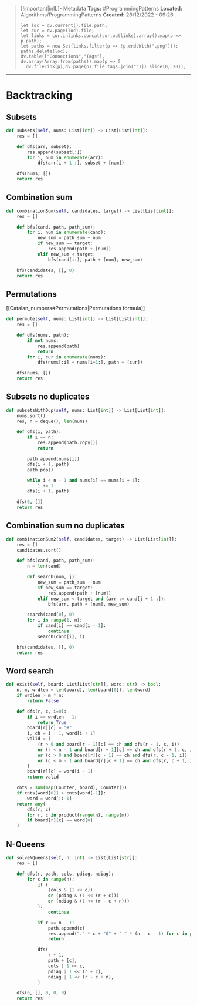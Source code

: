 > [!important|inIL]- Metadata
> **Tags:** #ProgrammingPatterns 
> **Located:** Algorithms/ProgrammingPatterns
> **Created:** 26/12/2022 - 09:26
> ```dataviewjs
>let loc = dv.current().file.path;
>let cur = dv.page(loc).file;
>let links = cur.inlinks.concat(cur.outlinks).array().map(p => p.path);
>let paths = new Set(links.filter(p => !p.endsWith(".png")));
>paths.delete(loc);
>dv.table(["Connections","Tags"], dv.array(Array.from(paths)).map(p => [
>   dv.fileLink(p),dv.page(p).file.tags.join("")]).slice(0, 20));
> ```

___
# Backtracking 

## Subsets
```python
def subsets(self, nums: List[int]) -> List[List[int]]:
    res = []

    def dfs(arr, subset):
        res.append(subset[:])
        for i, num in enumerate(arr):
            dfs(arr[i + 1 :], subset + [num])

    dfs(nums, [])
    return res
```
## Combination sum
```python
def combinationSum(self, candidates, target) -> List[List[int]]:
    res = []

    def bfs(cand, path, path_sum):
        for i, num in enumerate(cand):
            new_sum = path_sum + num
            if new_sum == target:
                res.append(path + [num])
            elif new_sum < target:
                bfs(cand[i:], path + [num], new_sum)

    bfs(candidates, [], 0)
    return res
```


## Permutations
[[Catalan_numbers#Permutations|Permutations formula]]

```python
def permute(self, nums: List[int]) -> List[List[int]]:
    res = []

    def dfs(nums, path):
        if not nums:
            res.append(path)
            return
        for i, cur in enumerate(nums):
            dfs(nums[:i] + nums[i+1:], path + [cur])

    dfs(nums, [])
    return res
```
## Subsets no duplicates
```python
def subsetsWithDup(self, nums: List[int]) -> List[List[int]]:
    nums.sort()
    res, n = deque(), len(nums)

    def dfs(i, path):
        if i == n:
            res.append(path.copy())
            return

        path.append(nums[i])
        dfs(i + 1, path)
        path.pop()

        while i < n - 1 and nums[i] == nums[i + 1]:
            i += 1
        dfs(i + 1, path)

    dfs(0, [])
    return res
```

## Combination sum no duplicates 

```python
def combinationSum2(self, candidates, target) -> List[List[int]]:
    res = []
    candidates.sort()

    def bfs(cand, path, path_sum):
        n = len(cand)

        def search(num, j):
            new_sum = path_sum + num
            if new_sum == target:
                res.append(path + [num])
            elif new_sum < target and (arr := cand[j + 1 :]):
                bfs(arr, path + [num], new_sum)

        search(cand[0], 0)
        for i in range(1, n):
            if cand[i] == cand[i - 1]:
                continue
            search(cand[i], i)

    bfs(candidates, [], 0)
    return res
```

## Word search 

```python
def exist(self, board: List[List[str]], word: str) -> bool:
    n, m, wrdlen = len(board), len(board[0]), len(word)
    if wrdlen > m * n:
        return False

    def dfs(r, c, i=0):
        if i == wrdlen - 1:
            return True
        board[r][c] = "#"
        i, ch = i + 1, word[i + 1]
        valid = (
            (r > 0 and board[r - 1][c] == ch and dfs(r - 1, c, i))
            or (r < n - 1 and board[r + 1][c] == ch and dfs(r + 1, c, i))
            or (c > 0 and board[r][c - 1] == ch and dfs(r, c - 1, i))
            or (c < m - 1 and board[r][c + 1] == ch and dfs(r, c + 1, i))
        )
        board[r][c] = word[i - 1]
        return valid

    cnts = sum(map(Counter, board), Counter())
    if cnts[word[0]] > cnts[word[-1]]:
        word = word[::-1]
    return any(
        dfs(r, c)
        for r, c in product(range(n), range(m))
        if board[r][c] == word[0]
    )
```
## N-Queens
```python
def solveNQueens(self, n: int) -> List[List[str]]:
    res = []

    def dfs(r, path, cols, pdiag, ndiag):
        for c in range(n):
            if (
                (cols & (1 << c))
                or (pdiag & (1 << (r + c)))
                or (ndiag & (1 << (r - c + n)))
            ):
                continue

            if r == n - 1:
                path.append(c)
                res.append("." * c + "Q" + "." * (n - c - 1) for c in path)
                return

            dfs(
                r + 1,
                path + [c],
                cols | 1 << c,
                pdiag | 1 << (r + c),
                ndiag | 1 << (r - c + n),
            )

    dfs(0, [], 0, 0, 0)
    return res
```








